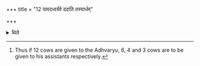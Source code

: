 +++
title = "12 यावदध्वर्यवे ददाति तस्यार्धम्"

+++

<details><summary>थिते</summary>

12. To the Pratiprasthātr̥ he gives one half, to the Neṣṭr̥ one third and to the Unnetr̥ one fourth of as many cows as he gives to the Adhvaryu.[^1]  

[^1]: Thus if 12 cows are given to the Adhvaryu, 6, 4 and 3 cows are to be given to his assistants respectively.  
</details>
